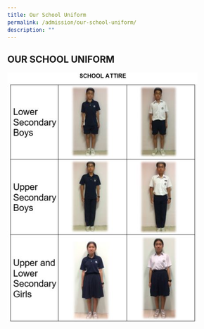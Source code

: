 ```yaml
---
title: Our School Uniform
permalink: /admission/our-school-uniform/
description: ""
---
```

## OUR SCHOOL UNIFORM

![](/images/Admissions/school%20attire.jpg)